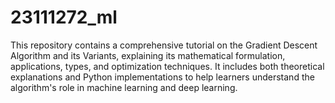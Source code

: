 # 23111272_ml
This repository contains a comprehensive tutorial on the Gradient Descent Algorithm and its Variants, explaining its mathematical formulation, applications, types, and optimization techniques. It includes both theoretical explanations and Python implementations to help learners understand the algorithm's role in machine learning and deep learning.
